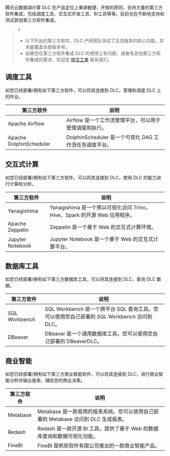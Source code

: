 腾讯云数据湖计算 DLC 在产品定位上秉承敏捷、开放的原则，支持大量的第三方软件集成，包括调度工具、交互式开发工具、BI工具等等。目前也在不断地支持和测试其他第三方软件集成。

>? 
>- 以下列出的第三方软件，DLC 产研团队测试了主流版本的核心功能，并未能覆盖全部版本号。
>- 如果您在第三方软件集成 DLC 的使用上有问题，或者有其他第三方软件集成的需求，欢迎您 [提交工单](https://console.cloud.tencent.com/workorder/category) 联系我们。

## 调度工具

如您已经部署/拥有如下第三方软件，可以将其连接到 DLC，管理和调度 DLC 上的作业。

| 第三方软件              | 说明                                                  |
| ----------------------- | ----------------------------------------------------- |
| Apache Airflow          | Airflow 是一个工作流管理平台，可以用于管理调度和执行。 |
| Apache DolphinScheduler | DolphinScheduler 是一个可视化 DAG 工作流任务调度平台。   |



## 交互式计算

如您已经部署/拥有如下第三方软件，可以将其连接到 DLC，使用 DLC 的能力进行计算和分析。

| 第三方软件       | 说明                                                         |
| ---------------- | ------------------------------------------------------------ |
| Yanagishima      | Yanagishima 是一个用以可视化访问 Trino，Hive，Spark 的开源 Web 应用程序。 |
| Apache Zeppelin  | Zeppelin 是一个基于 Web 的交互式计算环境。                      |
| Jupyter Notebook | Jupyter Notebook 是一个基于 Web 的交互式计算平台。              |



## 数据库工具

如您已经部署/拥有如下第三方数据库工具，可以将其连接到 DLC，查询 DLC 数据。

| 第三方软件    | 说明                                                         |
| ------------- | ------------------------------------------------------------ |
| SQL Workbench | SQL Workbench 是一个跨平台 SQL 查询工具。您可以使用您自己部署的 SQL Workbench 访问到 DLC。 |
| DBeaver       | DBeaver 是一个通用数据库工具。您可以使用您自己部署的 DBeaverDLC。 |



## 商业智能

如您已经部署/拥有如下第三方商业智能软件，可以将其连接到 DLC，进行商业智能分析并输出报表，辅佐您的商业决策。

| 第三方软件 | 说明                                                         |
| ---------- | ------------------------------------------------------------ |
| Metabase   | Metabase 是一款易用的报表系统。您可以使用自己部署的 Metabase 访问到 DLC 生成报表。 |
| Redash     | Redash 是一款开源 BI 工具，提供了基于 Web 的数据库查询和数据可视化功能。 |
| FineBI     | FineBI 是帆软软件有限公司推出的一款商业智能产品。             |


